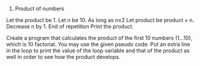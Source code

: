 
1. Product of numbers


Let the product be 1.
Let n be 10.
As long as n≥2
    Let product be product × n.
    Decrease n by 1.
End of repetition
Print the product.


Create a program that calculates the product of the first 10 numbers (1…10), which is 10 factorial. You may use the given pseudo code. Put an extra line in the loop to print the value of the loop variable and that of the product as well in order to see how the product develops.


